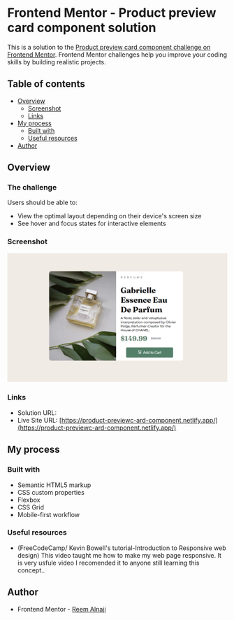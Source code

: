 # Frontend Mentor - Product preview card component solution

This is a solution to the [Product preview card component challenge on Frontend Mentor](https://www.frontendmentor.io/challenges/product-preview-card-component-GO7UmttRfa). Frontend Mentor challenges help you improve your coding skills by building realistic projects. 

## Table of contents

- [Overview](#overview)
  - [Screenshot](#screenshot)
  - [Links](#links)
- [My process](#my-process)
  - [Built with](#built-with)
  - [Useful resources](#useful-resources)
- [Author](#author)


## Overview

### The challenge

Users should be able to:

- View the optimal layout depending on their device's screen size
- See hover and focus states for interactive elements

### Screenshot

![Alt text](product-preview.png)

### Links

- Solution URL: [](https://your-solution-url.com)
- Live Site URL: [https://product-previewc-ard-component.netlify.app/](https://product-previewc-ard-component.netlify.app/)

## My process

### Built with

- Semantic HTML5 markup
- CSS custom properties
- Flexbox
- CSS Grid
- Mobile-first workflow


### Useful resources

- (FreeCodeCamp/ Kevin Bowell's tutorial-Introduction to Responsive web design)  This video taught me how to make my web page responsive. It is very usfule video I recomended it to anyone still learning this concept..


## Author

- Frontend Mentor - [Reem Alnaji](https://www.frontendmentor.io/profile/reemalnaji)

